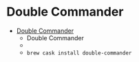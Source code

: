 # Double Commander
- [Double Commander](https://doublecmd.sourceforge.io/)
  -  Double Commander
  - 
  - `brew cask install double-commander`
